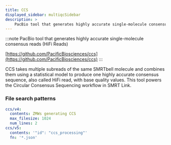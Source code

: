 ```yaml
---
title: CCS
displayed_sidebar: multiqcSidebar
description: >
    PacBio tool that generates highly accurate single-molecule consensus reads (HiFi Reads)
---
```


<!--
~~~~~ DO NOT EDIT ~~~~~
This file is autogenerated from the MultiQC module python docstring.
Do not edit the markdown, it will be overwritten.

File path for the source of this content: multiqc/modules/ccs/ccs.py
~~~~~~~~~~~~~~~~~~~~~~~
-->

:::note
PacBio tool that generates highly accurate single-molecule consensus reads (HiFi Reads)

[https://github.com/PacificBiosciences/ccs](https://github.com/PacificBiosciences/ccs)
:::

CCS takes multiple subreads of the same SMRTbell molecule and combines them
using a statistical model to produce one highly accurate consensus sequence,
also called HiFi read, with base quality values. This tool powers the Circular
Consensus Sequencing workflow in SMRT Link.

### File search patterns

```yaml
ccs/v4:
  contents: ZMWs generating CCS
  max_filesize: 1024
  num_lines: 2
ccs/v5:
  contents: '"id": "ccs_processing"'
  fn: '*.json'
```
    